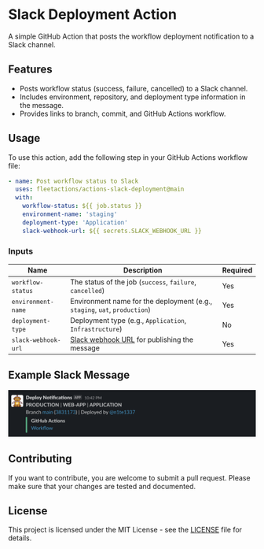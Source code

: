 # Slack Deployment Action

A simple GitHub Action that posts the workflow deployment notification to a Slack channel.

## Features

- Posts workflow status (success, failure, cancelled) to a Slack channel.
- Includes environment, repository, and deployment type information in the message.
- Provides links to branch, commit, and GitHub Actions workflow.

## Usage

To use this action, add the following step in your GitHub Actions workflow file:

```yaml
- name: Post workflow status to Slack
  uses: fleetactions/actions-slack-deployment@main
  with:
    workflow-status: ${{ job.status }}
    environment-name: 'staging'
    deployment-type: 'Application'
    slack-webhook-url: ${{ secrets.SLACK_WEBHOOK_URL }}
```
### Inputs

| Name                | Description                                                         | Required |
|---------------------|---------------------------------------------------------------------|----------|
| `workflow-status`   | The status of the job (`success`, `failure`, `cancelled`)           | Yes      |
| `environment-name`  | Environment name for the deployment (e.g., `staging`, `uat`, `production`) | Yes      |
| `deployment-type`   | Deployment type (e.g., `Application`, `Infrastructure`)             | No       |
| `slack-webhook-url` | [Slack webhook URL](https://api.slack.com/messaging/webhooks) for publishing the message                        | Yes      |

## Example Slack Message

![Example Slack Message](./docs/example-slack-message.png)

## Contributing
If you want to contribute, you are welcome to submit a pull request. Please make sure that your changes are tested and documented.

## License
This project is licensed under the MIT License - see the [LICENSE](LICENSE) file for details.
